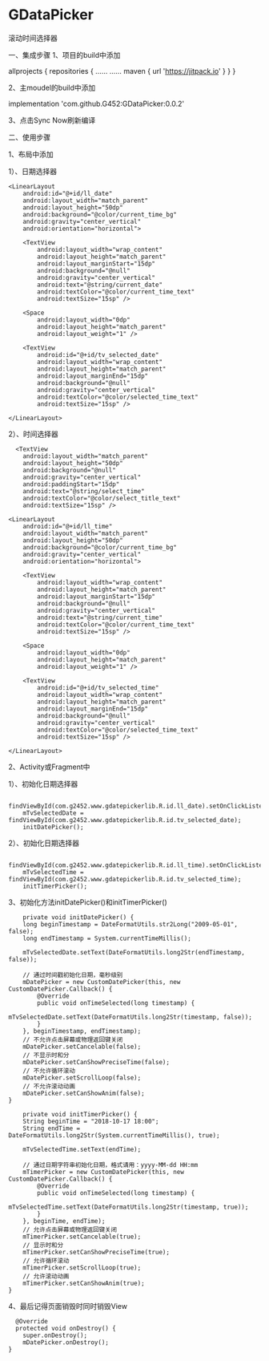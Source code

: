 # GDataPicker
滚动时间选择器

一、集成步骤
1、项目的build中添加

  allprojects {
    repositories {
        ……
        ……
        maven { url 'https://jitpack.io' }
    }
}

2、主moudel的build中添加

  implementation 'com.github.G452:GDataPicker:0.0.2'
  
3、点击Sync Now刷新编译

二、使用步骤

1、布局中添加
  
  1）、日期选择器
 
  <TextView
        android:layout_width="match_parent"
        android:layout_height="50dp"
        android:background="@null"
        android:gravity="center_vertical"
        android:paddingStart="15dp"
        android:text="@string/select_date"
        android:textColor="@color/select_title_text"
        android:textSize="15sp" />

    <LinearLayout
        android:id="@+id/ll_date"
        android:layout_width="match_parent"
        android:layout_height="50dp"
        android:background="@color/current_time_bg"
        android:gravity="center_vertical"
        android:orientation="horizontal">

        <TextView
            android:layout_width="wrap_content"
            android:layout_height="match_parent"
            android:layout_marginStart="15dp"
            android:background="@null"
            android:gravity="center_vertical"
            android:text="@string/current_date"
            android:textColor="@color/current_time_text"
            android:textSize="15sp" />

        <Space
            android:layout_width="0dp"
            android:layout_height="match_parent"
            android:layout_weight="1" />

        <TextView
            android:id="@+id/tv_selected_date"
            android:layout_width="wrap_content"
            android:layout_height="match_parent"
            android:layout_marginEnd="15dp"
            android:background="@null"
            android:gravity="center_vertical"
            android:textColor="@color/selected_time_text"
            android:textSize="15sp" />

    </LinearLayout>
     
     
 2）、时间选择器
    
      <TextView
        android:layout_width="match_parent"
        android:layout_height="50dp"
        android:background="@null"
        android:gravity="center_vertical"
        android:paddingStart="15dp"
        android:text="@string/select_time"
        android:textColor="@color/select_title_text"
        android:textSize="15sp" />

    <LinearLayout
        android:id="@+id/ll_time"
        android:layout_width="match_parent"
        android:layout_height="50dp"
        android:background="@color/current_time_bg"
        android:gravity="center_vertical"
        android:orientation="horizontal">

        <TextView
            android:layout_width="wrap_content"
            android:layout_height="match_parent"
            android:layout_marginStart="15dp"
            android:background="@null"
            android:gravity="center_vertical"
            android:text="@string/current_time"
            android:textColor="@color/current_time_text"
            android:textSize="15sp" />

        <Space
            android:layout_width="0dp"
            android:layout_height="match_parent"
            android:layout_weight="1" />

        <TextView
            android:id="@+id/tv_selected_time"
            android:layout_width="wrap_content"
            android:layout_height="match_parent"
            android:layout_marginEnd="15dp"
            android:background="@null"
            android:gravity="center_vertical"
            android:textColor="@color/selected_time_text"
            android:textSize="15sp" />

    </LinearLayout>
    
    
2、Activity或Fragment中
    
1）、初始化日期选择器
        
        findViewById(com.g2452.www.gdatepickerlib.R.id.ll_date).setOnClickListener(this);
        mTvSelectedDate = findViewById(com.g2452.www.gdatepickerlib.R.id.tv_selected_date);
        initDatePicker();
        
 2）、初始化日期选择器
        
        findViewById(com.g2452.www.gdatepickerlib.R.id.ll_time).setOnClickListener(this);
        mTvSelectedTime = findViewById(com.g2452.www.gdatepickerlib.R.id.tv_selected_time);
        initTimerPicker();
    
3、初始化方法initDatePicker()和initTimerPicker()

        private void initDatePicker() {
        long beginTimestamp = DateFormatUtils.str2Long("2009-05-01", false);
        long endTimestamp = System.currentTimeMillis();

        mTvSelectedDate.setText(DateFormatUtils.long2Str(endTimestamp, false));

        // 通过时间戳初始化日期，毫秒级别
        mDatePicker = new CustomDatePicker(this, new CustomDatePicker.Callback() {
            @Override
            public void onTimeSelected(long timestamp) {
                mTvSelectedDate.setText(DateFormatUtils.long2Str(timestamp, false));
            }
        }, beginTimestamp, endTimestamp);
        // 不允许点击屏幕或物理返回键关闭
        mDatePicker.setCancelable(false);
        // 不显示时和分
        mDatePicker.setCanShowPreciseTime(false);
        // 不允许循环滚动
        mDatePicker.setScrollLoop(false);
        // 不允许滚动动画
        mDatePicker.setCanShowAnim(false);
    }
    
        private void initTimerPicker() {
        String beginTime = "2018-10-17 18:00";
        String endTime = DateFormatUtils.long2Str(System.currentTimeMillis(), true);

        mTvSelectedTime.setText(endTime);

        // 通过日期字符串初始化日期，格式请用：yyyy-MM-dd HH:mm
        mTimerPicker = new CustomDatePicker(this, new CustomDatePicker.Callback() {
            @Override
            public void onTimeSelected(long timestamp) {
                mTvSelectedTime.setText(DateFormatUtils.long2Str(timestamp, true));
            }
        }, beginTime, endTime);
        // 允许点击屏幕或物理返回键关闭
        mTimerPicker.setCancelable(true);
        // 显示时和分
        mTimerPicker.setCanShowPreciseTime(true);
        // 允许循环滚动
        mTimerPicker.setScrollLoop(true);
        // 允许滚动动画
        mTimerPicker.setCanShowAnim(true);
    }
    
    
4、最后记得页面销毁时同时销毁View


      @Override
      protected void onDestroy() {
        super.onDestroy();
        mDatePicker.onDestroy();
    }

    
  
